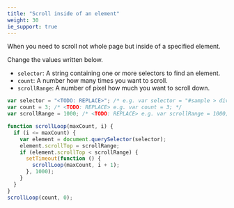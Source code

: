 ```yaml
---
title: "Scroll inside of an element"
weight: 30
ie_support: true
---
```


When you need to scroll not whole page but inside of a specified element.

Change the values written below.

- `selector`: A string containing one or more selectors to find an element.
- `count`: A number how many times you want to scroll.
- `scrollRange`: A number of pixel how much you want to scroll down.

```js
var selector = "<TODO: REPLACE>"; /* e.g. var selector = "#sample > div"; */
var count = 3; /* <TODO: REPLACE> e.g. var count = 3; */
var scrollRange = 1000; /* <TODO: REPLACE> e.g. var scrollRange = 1000; */

function scrollLoop(maxCount, i) {
  if (i <= maxCount) {
    var element = document.querySelector(selector);
    element.scrollTop = scrollRange;
    if (element.scrollTop < scrollRange) {
      setTimeout(function () {
        scrollLoop(maxCount, i + 1);
      }, 1000);
    }
  }
}
scrollLoop(count, 0);
```

